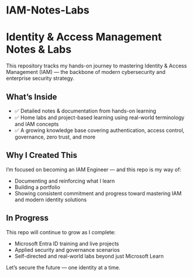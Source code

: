 # IAM-Notes-Labs

# Identity & Access Management Notes & Labs

This repository tracks my hands-on journey to mastering Identity & Access Management (IAM) — the backbone of modern cybersecurity and enterprise security strategy.

##   What’s Inside

- ✅ Detailed notes & documentation from hands-on learning
- ✅ Home labs and project-based learning using real-world terminology and IAM concepts
- ✅ A growing knowledge base covering authentication, access control, governance, zero trust, and more

##   Why I Created This

I’m focused on becoming an IAM Engineer — and this repo is my way of:

- Documenting and reinforcing what I learn
- Building a portfolio
- Showing consistent commitment and progress toward mastering IAM and modern identity solutions

##   In Progress

This repo will continue to grow as I complete:

- Microsoft Entra ID training and live projects
- Applied security and governance scenarios
- Self-directed and real-world labs beyond just Microsoft Learn

Let’s secure the future — one identity at a time.